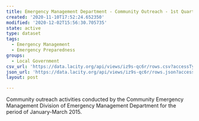 ```yaml
---
title: Emergency Management Department - Community Outreach - 1st Quarter 2015
created: '2020-11-10T17:52:24.652350'
modified: '2020-12-02T15:56:30.705735'
state: active
type: dataset
tags:
  - Emergency Management
  - Emergency Preparedness
groups:
  - Local Government
csv_url: 'https://data.lacity.org/api/views/iz9s-qc6r/rows.csv?accessType=DOWNLOAD'
json_url: 'https://data.lacity.org/api/views/iz9s-qc6r/rows.json?accessType=DOWNLOAD'
layout: post

---
```

Community outreach activities conducted by the Community Emergency Management Division of Emergency Management Department for the period of January-March 2015.
